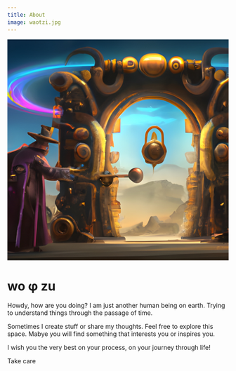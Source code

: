 ```yaml
---
title: About
image: waotzi.jpg
---
```


![waotzi](/static/waotzi.jpg)

# wo φ zu

Howdy, how are you doing? I am just another human being on earth. Trying to understand things through the passage of time.

Sometimes I create stuff or share my thoughts. Feel free to explore this space. Mabye you will find something that interests you or inspires you.

I wish you the very best on your process, on your journey through life!

Take care
